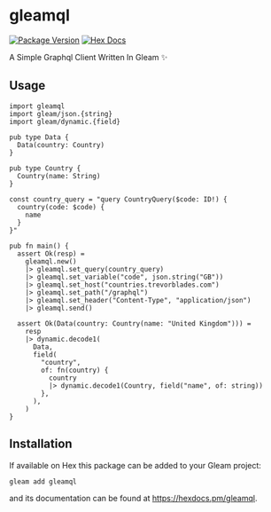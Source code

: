 # gleamql

[![Package Version](https://img.shields.io/hexpm/v/gleamql)](https://hex.pm/packages/gleamql)
[![Hex Docs](https://img.shields.io/badge/hex-docs-ffaff3)](https://hexdocs.pm/gleamql/)

A Simple Graphql Client Written In Gleam ✨

## Usage

```gleam
import gleamql
import gleam/json.{string}
import gleam/dynamic.{field}

pub type Data {
  Data(country: Country)
}

pub type Country {
  Country(name: String)
}

const country_query = "query CountryQuery($code: ID!) {
  country(code: $code) {
    name
  }
}"

pub fn main() {
  assert Ok(resp) =
    gleamql.new()
    |> gleamql.set_query(country_query)
    |> gleamql.set_variable("code", json.string("GB"))
    |> gleamql.set_host("countries.trevorblades.com")
    |> gleamql.set_path("/graphql")
    |> gleamql.set_header("Content-Type", "application/json")
    |> gleamql.send()

  assert Ok(Data(country: Country(name: "United Kingdom"))) =
    resp
    |> dynamic.decode1(
      Data,
      field(
        "country",
        of: fn(country) {
          country
          |> dynamic.decode1(Country, field("name", of: string))
        },
      ),
    )
}
```

## Installation

If available on Hex this package can be added to your Gleam project:

```sh
gleam add gleamql
```

and its documentation can be found at <https://hexdocs.pm/gleamql>.
